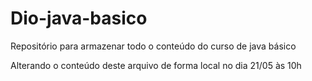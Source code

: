# Dio-java-basico
Repositório para armazenar todo o conteúdo do curso de java básico

Alterando o conteúdo deste arquivo de forma local no dia 21/05 às 10h

